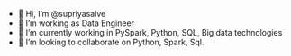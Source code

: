- 👋 Hi, I’m @supriyasalve
- 👀 I’m working as Data Engineer
- 🌱 I’m currently working in PySpark, Python, SQL, Big data technologies
- 💞️ I’m looking to collaborate on Python, Spark, Sql.

<!---
supriyasalve/supriyasalve is a ✨ special ✨ repository because its `README.md` (this file) appears on your GitHub profile.
You can click the Preview link to take a look at your changes.
--->
